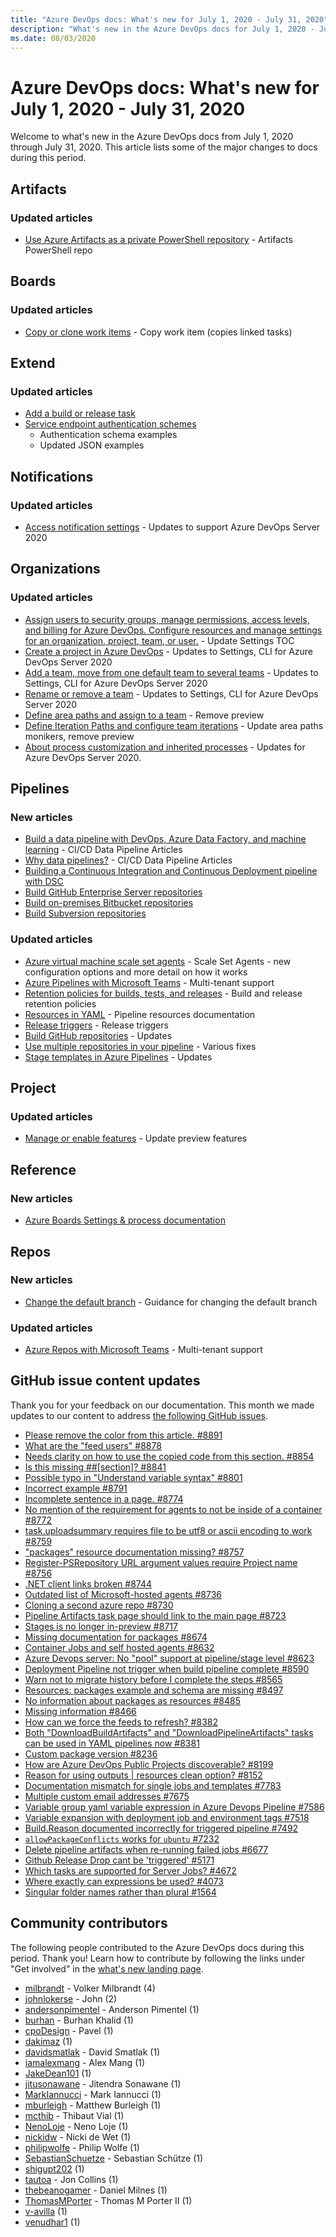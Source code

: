 ```yaml
---
title: "Azure DevOps docs: What's new for July 1, 2020 - July 31, 2020"
description: "What's new in the Azure DevOps docs for July 1, 2020 - July 31, 2020."
ms.date: 08/03/2020
---
```


# Azure DevOps docs: What's new for July 1, 2020 - July 31, 2020

Welcome to what's new in the Azure DevOps docs from July 1, 2020 through July 31, 2020. This article lists some of the major changes to docs during this period.

## Artifacts

### Updated articles

- [Use Azure Artifacts as a private PowerShell repository](/azure/devops/artifacts/tutorials/private-powershell-library) - Artifacts PowerShell repo

## Boards

### Updated articles

- [Copy or clone work items](/azure/devops/boards/backlogs/copy-clone-work-items) - Copy work item (copies linked tasks)

## Extend

### Updated articles

- [Add a build or release task](/azure/devops/extend/develop/add-build-task)
- [Service endpoint authentication schemes](/azure/devops/extend/develop/auth-schemes)
  - Authentication schema examples
  - Updated JSON examples

## Notifications

### Updated articles

- [Access notification settings](/azure/devops/notifications/navigating-the-ui) - Updates to support Azure DevOps Server 2020

## Organizations

### Updated articles

- [Assign users to security groups, manage permissions, access levels, and billing for Azure DevOps. Configure resources and manage settings for an organization, project, team, or user.](/azure/devops/organizations/index) - Update Settings TOC
- [Create a project in Azure DevOps](/azure/devops/organizations/projects/create-project) - Updates to Settings, CLI for Azure DevOps Server 2020
- [Add a team, move from one default team to several teams](/azure/devops/organizations/settings/add-teams) - Updates to Settings, CLI for Azure DevOps Server 2020
- [Rename or remove a team](/azure/devops/organizations/settings/rename-remove-team) - Updates to Settings, CLI for Azure DevOps Server 2020
- [Define area paths and assign to a team](/azure/devops/organizations/settings/set-area-paths) - Remove preview
- [Define Iteration Paths and configure team iterations](/azure/devops/organizations/settings/set-iteration-paths-sprints) - Update area paths monikers, remove preview
- [About process customization and inherited processes](/azure/devops/organizations/settings/work/inheritance-process-model) - Updates for Azure DevOps Server 2020.

## Pipelines

### New articles

- [Build a data pipeline with DevOps, Azure Data Factory, and machine learning](/azure/devops/pipelines/apps/cd/azure/build-data-pipeline) - CI/CD Data Pipeline Articles
- [Why data pipelines?](/azure/devops/pipelines/apps/cd/azure/cicd-data-overview) - CI/CD Data Pipeline Articles
- [Building a Continuous Integration and Continuous Deployment pipeline with DSC](/azure/devops/pipelines/get-started/dsc-cicd)
- [Build GitHub Enterprise Server repositories](/azure/devops/pipelines/repos/github-enterprise)
- [Build on-premises Bitbucket repositories](/azure/devops/pipelines/repos/on-premises-bitbucket)
- [Build Subversion repositories](/azure/devops/pipelines/repos/subversion)

### Updated articles

- [Azure virtual machine scale set agents](/azure/devops/pipelines/agents/scale-set-agents) - Scale Set Agents - new configuration options and more detail on how it works
- [Azure Pipelines with Microsoft Teams](/azure/devops/pipelines/integrations/microsoft-teams) - Multi-tenant support
- [Retention policies for builds, tests, and releases](/azure/devops/pipelines/policies/retention) - Build and release retention policies
- [Resources in YAML](/azure/devops/pipelines/process/resources) - Pipeline resources documentation
- [Release triggers](/azure/devops/pipelines/release/triggers) - Release triggers
- [Build GitHub repositories](/azure/devops/pipelines/repos/github) - Updates
- [Use multiple repositories in your pipeline](/azure/devops/pipelines/repos/multi-repo-checkout) - Various fixes
- [Stage templates in Azure Pipelines](/azure/devops/pipelines/release/env-templates) - Updates

## Project

### Updated articles

- [Manage or enable features](/azure/devops/project/navigation/preview-features) - Update preview features

## Reference

### New articles

- [Azure Boards Settings & process documentation](/azure/devops/reference/index)

## Repos

### New articles

- [Change the default branch](/azure/devops/repos/git/change-default-branch) - Guidance for changing the default branch

### Updated articles

- [Azure Repos with Microsoft Teams](/azure/devops/repos/integrations/repos-teams) - Multi-tenant support

## GitHub issue content updates

Thank you for your feedback on our documentation. This month we made updates to our content to address [the following GitHub issues](https://github.com/MicrosoftDocs/azure-devops-docs/issues?q=linked%3Apr+type%3Aissue+state%3Aclosed+closed%3A2020-07-01..2020-07-31+).

- [Please remove the color from this article. #8891](https://github.com/MicrosoftDocs/azure-devops-docs/issues/8891)
- [What are the "feed users" #8878](https://github.com/MicrosoftDocs/azure-devops-docs/issues/8878)
- [Needs clarity on how to use the copied code from this section. #8854](https://github.com/MicrosoftDocs/azure-devops-docs/issues/8854)
- [Is this missing ##[section]? #8841](https://github.com/MicrosoftDocs/azure-devops-docs/issues/8841)
- [Possible typo in "Understand variable syntax" #8801](https://github.com/MicrosoftDocs/azure-devops-docs/issues/8801)
- [Incorrect example #8791](https://github.com/MicrosoftDocs/azure-devops-docs/issues/8791)
- [Incomplete sentence in a page. #8774](https://github.com/MicrosoftDocs/azure-devops-docs/issues/8774)
- [No mention of the requirement for agents to not be inside of a container #8772](https://github.com/MicrosoftDocs/azure-devops-docs/issues/8772)
- [task.uploadsummary requires file to be utf8 or ascii encoding to work  #8759](https://github.com/MicrosoftDocs/azure-devops-docs/issues/8759)
- ["packages" resource documentation missing? #8757](https://github.com/MicrosoftDocs/azure-devops-docs/issues/8757)
- [Register-PSRepository URL argument values require Project name #8756](https://github.com/MicrosoftDocs/azure-devops-docs/issues/8756)
- [.NET client links broken #8744](https://github.com/MicrosoftDocs/azure-devops-docs/issues/8744)
- [Outdated list of Microsoft-hosted agents #8736](https://github.com/MicrosoftDocs/azure-devops-docs/issues/8736)
- [Cloning a second azure repo #8730](https://github.com/MicrosoftDocs/azure-devops-docs/issues/8730)
- [Pipeline Artifacts task page should link to the main page #8723](https://github.com/MicrosoftDocs/azure-devops-docs/issues/8723)
- [Stages is no longer in-preview #8717](https://github.com/MicrosoftDocs/azure-devops-docs/issues/8717)
- [Missing documentation for packages #8674](https://github.com/MicrosoftDocs/azure-devops-docs/issues/8674)
- [Container Jobs and self hosted agents #8632](https://github.com/MicrosoftDocs/azure-devops-docs/issues/8632)
- [Azure Devops server: No "pool" support at pipeline/stage level #8623](https://github.com/MicrosoftDocs/azure-devops-docs/issues/8623)
- [Deployment Pipeline not trigger when build pipeline complete #8590](https://github.com/MicrosoftDocs/azure-devops-docs/issues/8590)
- [Warn not to migrate history before I complete the steps #8565](https://github.com/MicrosoftDocs/azure-devops-docs/issues/8565)
- [Resources: packages example and schema are missing #8497](https://github.com/MicrosoftDocs/azure-devops-docs/issues/8497)
- [No information about packages as resources #8485](https://github.com/MicrosoftDocs/azure-devops-docs/issues/8485)
- [Missing information #8466](https://github.com/MicrosoftDocs/azure-devops-docs/issues/8466)
- [How can we force the feeds to refresh? #8382](https://github.com/MicrosoftDocs/azure-devops-docs/issues/8382)
- [Both "DownloadBuildArtifacts" and "DownloadPipelineArtifacts" tasks can be used in YAML pipelines now #8381](https://github.com/MicrosoftDocs/azure-devops-docs/issues/8381)
- [Custom package version #8236](https://github.com/MicrosoftDocs/azure-devops-docs/issues/8236)
- [How are Azure DevOps Public Projects discoverable? #8199](https://github.com/MicrosoftDocs/azure-devops-docs/issues/8199)
- [Reason for using outputs | resources clean option? #8152](https://github.com/MicrosoftDocs/azure-devops-docs/issues/8152)
- [Documentation mismatch for single jobs and templates #7783](https://github.com/MicrosoftDocs/azure-devops-docs/issues/7783)
- [Multiple custom email addresses #7675](https://github.com/MicrosoftDocs/azure-devops-docs/issues/7675)
- [Variable group yaml variable expression in Azure Devops Pipeline #7586](https://github.com/MicrosoftDocs/azure-devops-docs/issues/7586)
- [Variable expansion with deployment job and environment tags #7518](https://github.com/MicrosoftDocs/azure-devops-docs/issues/7518)
- [Build.Reason documented incorrectly for triggered pipeline #7492](https://github.com/MicrosoftDocs/azure-devops-docs/issues/7492)
- [`allowPackageConflicts` works for `ubuntu` #7232](https://github.com/MicrosoftDocs/azure-devops-docs/issues/7232)
- [Delete pipeline artifacts when re-running failed jobs #6677](https://github.com/MicrosoftDocs/azure-devops-docs/issues/6677)
- [Github Release Drop cant be 'triggered' #5171](https://github.com/MicrosoftDocs/azure-devops-docs/issues/5171)
- [Which tasks are supported for Server Jobs? #4672](https://github.com/MicrosoftDocs/azure-devops-docs/issues/4672)
- [Where exactly can expressions be used? #4073](https://github.com/MicrosoftDocs/azure-devops-docs/issues/4073)
- [Singular folder names rather than plural #1564](https://github.com/MicrosoftDocs/azure-devops-docs/issues/1564)

## Community contributors

The following people contributed to the Azure DevOps docs during this period. Thank you! Learn how to contribute by following the links under "Get involved" in the [what's new landing page](index.yml).

- [milbrandt](https://github.com/milbrandt) - Volker Milbrandt (4)
- [johnlokerse](https://github.com/johnlokerse) - John (2)
- [andersonpimentel](https://github.com/andersonpimentel) - Anderson Pimentel (1)
- [burhan](https://github.com/burhan) - Burhan Khalid (1)
- [cpoDesign](https://github.com/cpoDesign) - Pavel (1)
- [dakimaz](https://github.com/dakimaz) (1)
- [davidsmatlak](https://github.com/davidsmatlak) - David Smatlak (1)
- [iamalexmang](https://github.com/iamalexmang) - Alex Mang (1)
- [JakeDean101](https://github.com/JakeDean101) (1)
- [jitusonawane](https://github.com/jitusonawane) - Jitendra Sonawane (1)
- [MarkIannucci](https://github.com/MarkIannucci) - Mark Iannucci (1)
- [mburleigh](https://github.com/mburleigh) - Matthew Burleigh (1)
- [mcthib](https://github.com/mcthib) - Thibaut Vial (1)
- [NenoLoje](https://github.com/NenoLoje) - Neno Loje (1)
- [nickidw](https://github.com/nickidw) - Nicki de Wet (1)
- [philipwolfe](https://github.com/philipwolfe) - Philip Wolfe (1)
- [SebastianSchuetze](https://github.com/SebastianSchuetze) - Sebastian Schütze (1)
- [shigupt202](https://github.com/shigupt202) (1)
- [tautoa](https://github.com/tautoa) - Jon Collins (1)
- [thebeanogamer](https://github.com/thebeanogamer) - Daniel Milnes (1)
- [ThomasMPorter](https://github.com/ThomasMPorter) - Thomas M Porter II (1)
- [v-avilla](https://github.com/v-avilla) (1)
- [venudhar1](https://github.com/venudhar1) (1)
